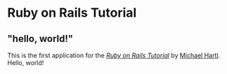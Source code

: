 # Ruby on Rails Tutorial

## "hello, world!"

This is the first application for the [*Ruby on Rails Tutorial*](http://railstutorial.org/)
by [Michael Hartl](http://www.michaelhartl.com/). Hello, world!